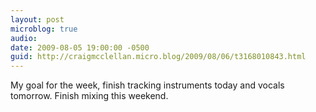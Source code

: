 ```yaml
---
layout: post
microblog: true
audio: 
date: 2009-08-05 19:00:00 -0500
guid: http://craigmcclellan.micro.blog/2009/08/06/t3168010843.html
---
```

My goal for the week, finish tracking instruments today and vocals tomorrow. Finish mixing this weekend.
